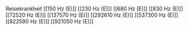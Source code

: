 Reisekrankheit
[[150 Hz (E)]]
[[230 Hz (E)]]
[[680 Hz (E)]]
[[830 Hz (E)]]
[[72520 Hz (E)]]
[[137570 Hz (E)]]
[[292610 Hz (E)]]
[[537300 Hz (E)]]
[[822590 Hz (E)]]
[[921050 Hz (E)]]